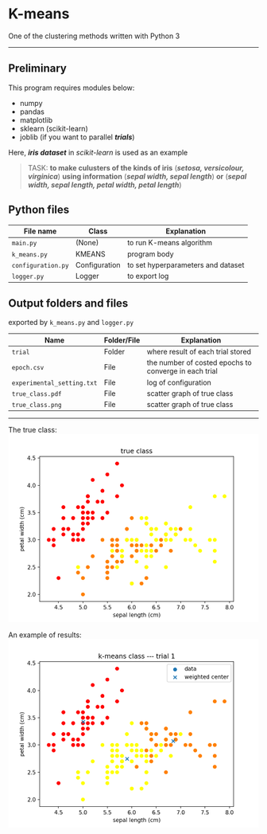 # K-means

One of the clustering methods written with Python 3

---

## Preliminary 

This program requires modules below:

- numpy
- pandas
- matplotlib
- sklearn (scikit-learn)
- joblib (if you want to parallel ***trials***)

Here, ***iris dataset*** in *scikit-learn* is used as an example

> TASK: **to make culusters of the kinds of iris** (***setosa, versicolour, virginica***) **using information** (***sepal width, sepal length***) **or** (***sepal width, sepal length, petal width, petal length***) 


## Python files

| File name             | Class         | Explanation                           |
| --                    | --            | --                                    |
| `main.py`             | (None)        | to run K-means algorithm              |
| `k_means.py`          | KMEANS        | program body                          |
| `configuration.py`    | Configuration | to set hyperparameters and dataset    |
| `logger.py`           | Logger        | to export log                         |


## Output folders and files

exported by `k_means.py` and `logger.py`

| Name                          | Folder/File   | Explanation                                           |
| --                            | --            | --                                                    |
| `trial`                       | Folder        | where result of each trial stored                     |
| `epoch.csv`                   | File          | the number of costed epochs to converge in each trial |
| `experimental_setting.txt`    | File          | log of configuration                                  |
| `true_class.pdf`              | File          | scatter graph of true class                           |
| `true_class.png`              | File          | scatter graph of true class                           |


---

The true class:
![trueclass](_result_K-means_4/true_class.png)

An example of results:
![trial1](_result_K-means_4/trials/trial1.png)
